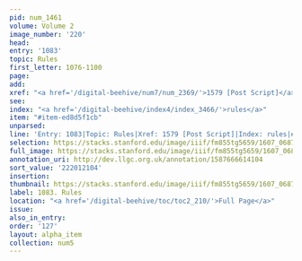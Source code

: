 ```yaml
---
pid: num_1461
volume: Volume 2
image_number: '220'
head:
entry: '1083'
topic: Rules
first_letter: 1076-1100
page:
add:
xref: "<a href='/digital-beehive/num7/num_2369/'>1579 [Post Script]</a>"
see:
index: "<a href='/digital-beehive/index4/index_3466/'>rules</a>"
item: "#item-ed8d5f1cb"
unparsed:
line: 'Entry: 1083|Topic: Rules|Xref: 1579 [Post Script]|Index: rules|#item-ed8d5f1cb'
selection: https://stacks.stanford.edu/image/iiif/fm855tg5659/1607_0687/912,2104,2716,1163/full/0/default.jpg
full_image: https://stacks.stanford.edu/image/iiif/fm855tg5659/1607_0687/full/full/0/default.jpg
annotation_uri: http://dev.llgc.org.uk/annotation/1587666614104
sort_value: '222012104'
insertion:
thumbnail: https://stacks.stanford.edu/image/iiif/fm855tg5659/1607_0687/912,2104,600,180/250,/0/default.jpg
label: 1083. Rules
location: "<a href='/digital-beehive/toc/toc2_210/'>Full Page</a>"
issue:
also_in_entry:
order: '127'
layout: alpha_item
collection: num5
---
```


